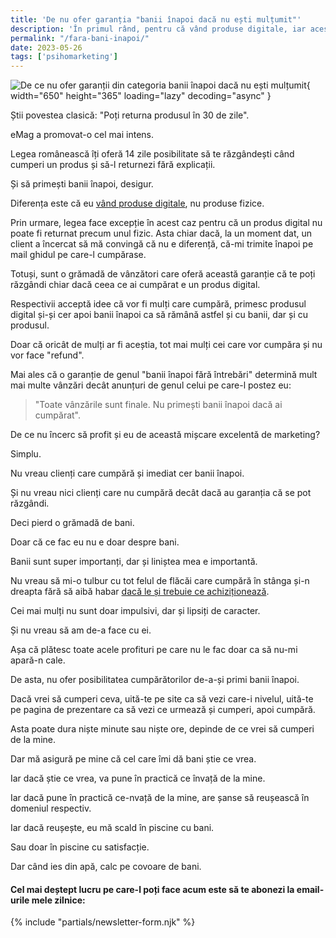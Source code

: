 ```yaml
---
title: 'De nu ofer garanția "banii înapoi dacă nu ești mulțumit"'
description: 'În primul rând, pentru că vând produse digitale, iar acestea nu pot fi returnate. Apoi, pentru că nu suport smiorcăiții care nu știu ce cumpără.'
permalink: "/fara-bani-inapoi/"
date: 2023-05-26
tags: ['psihomarketing']
---
```


![De ce nu ofer garanții din categoria banii înapoi dacă nu ești mulțumit](/assets/images/gallery/de-ce-nu-ofer-refund.jpg){ width="650" height="365" loading="lazy" decoding="async" }

Știi povestea clasică: "Poți returna produsul în 30 de zile".

eMag a promovat-o cel mai intens.

Legea românească îți oferă 14 zile posibilitate să te răzgândești când cumperi un produs și să-l returnezi fără explicații.

Și să primești banii înapoi, desigur.

Diferența este că eu [vând produse digitale](https://shop.beldie.ro/), nu produse fizice.

Prin urmare, legea face excepție în acest caz pentru că un produs digital nu poate fi returnat precum unul fizic. Asta chiar dacă, la un moment dat, un client a încercat să mă convingă că nu e diferență, că-mi trimite înapoi pe mail ghidul pe care-l cumpărase.

Totuși, sunt o grămadă de vânzători care oferă această garanție că te poți răzgândi chiar dacă ceea ce ai cumpărat e un produs digital.

Respectivii acceptă idee că vor fi mulți care cumpără, primesc produsul digital și-și cer apoi banii înapoi ca să rămână astfel și cu banii, dar și cu produsul.

Doar că oricât de mulți ar fi aceștia, tot mai mulți cei care vor cumpăra și nu vor face "refund".

Mai ales că o garanție de genul "banii înapoi fără întrebări" determină mult mai multe vânzări decât anunțuri de genul celui pe care-l postez eu:

> "Toate vânzările sunt finale. Nu primești banii înapoi dacă ai cumpărat".

De ce nu încerc să profit și eu de această mișcare excelentă de marketing?

Simplu.

Nu vreau clienți care cumpără și imediat cer banii înapoi.

Și nu vreau nici clienți care nu cumpără decât dacă au garanția că se pot răzgândi.

Deci pierd o grămadă de bani.

Doar că ce fac eu nu e doar despre bani.

Banii sunt super importanți, dar și liniștea mea e importantă.

Nu vreau să mi-o tulbur cu tot felul de flăcăi care cumpără în stânga și-n dreapta fără să aibă habar [dacă le și trebuie ce achiziționează](https://www.staidrept.ro/relatii-la-reducere/).

Cei mai mulți nu sunt doar impulsivi, dar și lipsiți de caracter.

Și nu vreau să am de-a face cu ei.

Așa că plătesc toate acele profituri pe care nu le fac doar ca să nu-mi apară-n cale.

De asta, nu ofer posibilitatea cumpărătorilor de-a-și primi banii înapoi.

Dacă vrei să cumperi ceva, uită-te pe site ca să vezi care-i nivelul, uită-te pe pagina de prezentare ca să vezi ce urmează și cumperi, apoi cumpără.

Asta poate dura niște minute sau niște ore, depinde de ce vrei să cumperi de la mine.

Dar mă asigură pe mine că cel care îmi dă bani știe ce vrea.

Iar dacă știe ce vrea, va pune în practică ce învață de la mine.

Iar dacă pune în practică ce-nvață de la mine, are șanse să reușească în domeniul respectiv.

Iar dacă reușește, eu mă scald în piscine cu bani.

Sau doar în piscine cu satisfacție.

Dar când ies din apă, calc pe covoare de bani.

#### Cel mai deștept lucru pe care-l poți face acum este să te abonezi la email-urile mele zilnice:

{% include "partials/newsletter-form.njk" %}